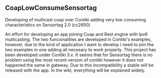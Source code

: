 ## CoapLowConsumeSensortag
Developing of multicast coap over Contiki adding very low consuming characteristics on Sensortag 2.0 (cc2650)

An effort for developing an app joining Coap and Rest engine with Ipv6 multicasting. The two funcionalities are developed in
Contiki's examples, however, due to the kind of application I want to develop I need to join the two examples in one adding all
necesary to work properly.
This project has been developed under Contiki 3.x. It seems that for Sensortag there is no problem using the most recent version of contiki however it does not happened the same in gateway. Due to this incompatibility a stable will be released with the app. In the wiki, everything will be explained widely.
